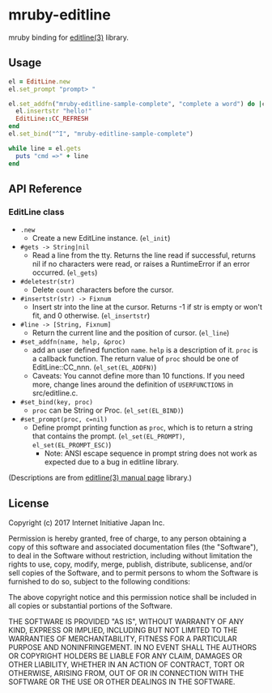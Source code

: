 # mruby-editline
mruby binding for [editline(3)](http://netbsd.gw.com/cgi-bin/man-cgi?editline++NetBSD-current) library.

## Usage
```rb
el = EditLine.new
el.set_prompt "prompt> "

el.set_addfn("mruby-editline-sample-complete", "complete a word") do |ch|
  el.insertstr "hello!"
  EditLine::CC_REFRESH
end
el.set_bind("^I", "mruby-editline-sample-complete")

while line = el.gets
  puts "cmd =>" + line
end
```

## API Reference
### EditLine class
- `.new`
  - Create a new EditLine instance. (`el_init`)
- `#gets -> String|nil`
  - Read a line from the tty.  Returns the line read if successful, returns
    nil if no characters were read, or raises a RuntimeError if an error
    occurred. (`el_gets`)
- `#deletestr(str)`
  - Delete `count` characters before the cursor.
- `#insertstr(str) -> Fixnum`
  - Insert str into the line at the cursor.  Returns -1 if str is empty or
    won't fit, and 0 otherwise. (`el_insertstr`)
- `#line -> [String, Fixnum]`
  - Return the current line and the position of cursor. (`el_line`)
- `#set_addfn(name, help, &proc)`
  - add an user defined function `name`.  `help` is a description of it.
    `proc` is a callback function.  The return value of `proc` should be
    one of EditLine::CC_nnn. (`el_set(EL_ADDFN)`)
  - Caveats: You cannot define more than 10 functions.  If you need more,
    change lines around the definition of `USERFUNCTIONS` in src/editline.c.
- `#set_bind(key, proc)`
  - `proc` can be String or Proc. (`el_set(EL_BIND)`)
- `#set_prompt(proc, c=nil)`
  - Define prompt printing function as `proc`, which is to return a string
    that contains the prompt. (`el_set(EL_PROMPT)`, `el_set(EL_PROMPT_ESC)`)
    - Note: ANSI escape sequence in prompt string does not work as expected
      due to a bug in editline library.

(Descriptions are from [editline(3) manual page](http://netbsd.gw.com/cgi-bin/man-cgi?editline++NetBSD-current) library.)


## License
Copyright (c) 2017 Internet Initiative Japan Inc.

Permission is hereby granted, free of charge, to any person obtaining a 
copy of this software and associated documentation files (the "Software"), 
to deal in the Software without restriction, including without limitation 
the rights to use, copy, modify, merge, publish, distribute, sublicense, 
and/or sell copies of the Software, and to permit persons to whom the 
Software is furnished to do so, subject to the following conditions:

The above copyright notice and this permission notice shall be included in 
all copies or substantial portions of the Software.

THE SOFTWARE IS PROVIDED "AS IS", WITHOUT WARRANTY OF ANY KIND, EXPRESS OR 
IMPLIED, INCLUDING BUT NOT LIMITED TO THE WARRANTIES OF MERCHANTABILITY, 
FITNESS FOR A PARTICULAR PURPOSE AND NONINFRINGEMENT. IN NO EVENT SHALL THE 
AUTHORS OR COPYRIGHT HOLDERS BE LIABLE FOR ANY CLAIM, DAMAGES OR OTHER 
LIABILITY, WHETHER IN AN ACTION OF CONTRACT, TORT OR OTHERWISE, ARISING 
FROM, OUT OF OR IN CONNECTION WITH THE SOFTWARE OR THE USE OR OTHER 
DEALINGS IN THE SOFTWARE.

